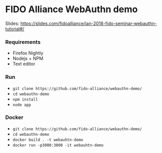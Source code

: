 # FIDO Alliance WebAuthn demo

Slides: https://slides.com/fidoalliance/jan-2018-fido-seminar-webauthn-tutorial#/

### Requirements

- Firefox Nightly
- Nodejs + NPM
- Text editor

### Run

- `git clone https://github.com/fido-alliance/webauthn-demo/`
- `cd webauthn-demo`
- `npm install`
- `node app`

### Docker
- `git clone https://github.com/fido-alliance/webauthn-demo/`
- `cd webauthn-demo`
- `docker build . -t webauhtn-demo`
- `docker run -p3000:3000 -it webauhtn-demo`
